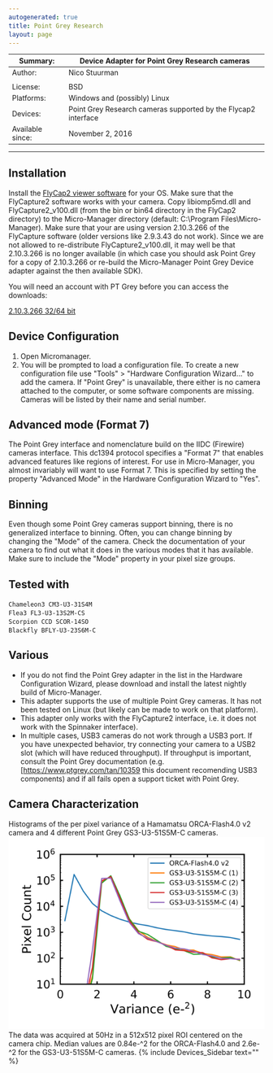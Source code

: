 ```yaml
---
autogenerated: true
title: Point Grey Research
layout: page
---
```


| Summary:         | Device Adapter for Point Grey Research cameras                 |
|------------------|----------------------------------------------------------------|
| Author:          | Nico Stuurman                                                  |
|                  |                                                                |
| License:         | BSD                                                            |
| Platforms:       | Windows and (possibly) Linux                                   |
| Devices:         | Point Grey Research cameras supported by the Flycap2 interface |
| Available since: | November 2, 2016                                               |

------------------------------------------------------------------------

## Installation

Install the [FlyCap2 viewer
software](https://www.ptgrey.com/support/downloads) for your OS. Make
sure that the FlyCapture2 software works with your camera. Copy
libiomp5md.dll and FlyCapture2\_v100.dll (from the bin or bin64
directory in the FlyCap2 directory) to the Micro-Manager directory
(default: C:\\Program Files\\Micro-Manager). Make sure that your are
using version 2.10.3.266 of the FlyCapture software (older versions like
2.9.3.43 do not work). Since we are not allowed to re-distribute
FlyCapture2\_v100.dll, it may well be that 2.10.3.266 is no longer
available (in which case you should ask Point Grey for a copy of
2.10.3.266 or re-build the Micro-Manager Point Grey Device adapter
against the then available SDK).

You will need an account with PT Grey before you can access the
downloads:

[2.10.3.266 32/64
bit](https://flir.app.boxcn.net/v/Flycapture2SDK/folder/80977586241)

## Device Configuration

1.  Open Micromanager.
2.  You will be prompted to load a configuration file. To create a new
    configuration file use "Tools" &gt; "Hardware Configuration
    Wizard..." to add the camera. If "Point Grey" is unavailable, there
    either is no camera attached to the computer, or some software
    components are missing. Cameras will be listed by their name and
    serial number.

## Advanced mode (Format 7)

The Point Grey interface and nomenclature build on the IIDC (Firewire)
cameras interface. This dc1394 protocol specifies a "Format 7" that
enables advanced features like regions of interest. For use in
Micro-Manager, you almost invariably will want to use Format 7. This is
specified by setting the property "Advanced Mode" in the Hardware
Configuration Wizard to "Yes".

## Binning

Even though some Point Grey cameras support binning, there is no
generalized interface to binning. Often, you can change binning by
changing the "Mode" of the camera. Check the documentation of your
camera to find out what it does in the various modes that it has
available. Make sure to include the "Mode" property in your pixel size
groups.

## Tested with

`Chameleon3 CM3-U3-31S4M`  
`Flea3 FL3-U3-13S2M-CS`  
`Scorpion CCD SCOR-14SO`  
`Blackfly BFLY-U3-23S6M-C`

## Various

-   If you do not find the Point Grey adapter in the list in the
    Hardware Configuration Wizard, please download and install the
    latest nightly build of Micro-Manager.
-   This adapter supports the use of multiple Point Grey cameras. It has
    not been tested on Linux (but likely can be made to work on that
    platform).
-   This adapter only works with the FlyCapture2 interface, i.e. it does
    not work with the Spinnaker interface).
-   In multiple cases, USB3 cameras do not work through a USB3 port. If
    you have unexpected behavior, try connecting your camera to a USB2
    slot (which will have reduced throughput). If throughput is
    important, consult the Point Grey documentation (e.g.
    \[<https://www.ptgrey.com/tan/10359> this document recomending USB3
    components) and if all fails open a support ticket with Point Grey.

## Camera Characterization

Histograms of the per pixel variance of a Hamamatsu ORCA-Flash4.0 v2
camera and 4 different Point Grey GS3-U3-51S5M-C
cameras.![](media/Gs3_u3_51s5m_c_variance_hist.png "fig:media/Gs3_u3_51s5m_c_variance_hist.png")
The data was acquired at 50Hz in a 512x512 pixel ROI centered on the
camera chip. Median values are 0.84e-^2 for the ORCA-Flash4.0 and
2.6e-^2 for the GS3-U3-51S5M-C cameras.
{% include Devices_Sidebar text="" %}
